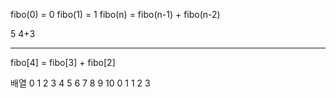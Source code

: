 fibo(0) = 0
fibo(1) = 1
fibo(n) = fibo(n-1) + fibo(n-2)

5
4+3

---
fibo[4] = fibo[3] + fibo[2]

배열
0 1 2 3 4 5 6 7 8 9 10
0 1 1 2 3 

